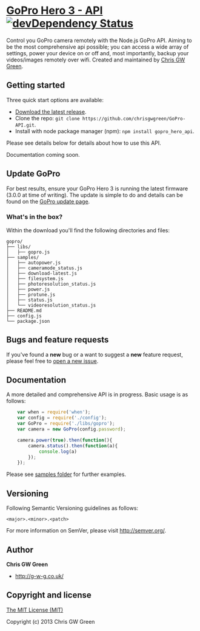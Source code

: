 # [GoPro Hero 3 - API](http://g-w-g.co.uk) [![devDependency Status](https://david-dm.org/chrisgwgreen/GoPro-API.png)](https://david-dm.org/chrisgwgreen/GoPro-API)

Control you GoPro camera remotely with the Node.js GoPro API. Aiming to be the most comprehensive api possible; you can access a wide array of settings, power your device on or off and, most importantly, backup your videos/images remotely over wifi. Created and maintained by [Chris GW Green](http://g-w-g.co.uk).


## Getting started

Three quick start options are available:

* [Download the latest release](https://github.com/chrisgwgreen/GoPro-API/archive/master.zip).
* Clone the repo: `git clone https://github.com/chrisgwgreen/GoPro-API.git`.
* Install with node package manager (npm): `npm install gopro_hero_api`.

Please see details below for details about how to use this API.

Documentation coming soon.

## Update GoPro

For best results, ensure your GoPro Hero 3 is running the latest firmware (3.0.0 at time of writing). The update is simple to do and details can be found on the [GoPro update page](http://gopro.com/support/product-updates-support).


### What's in the box?

Within the download you'll find the following directories and files:

```
gopro/
├── libs/
│   ├── gopro.js
├── samples/
│   ├── autopower.js
│   ├── cameramode_status.js
│   ├── download-latest.js
│   ├── filesystem.js
│   ├── photoresolution_status.js
│   ├── power.js
│   ├── protune.js
│   ├── status.js
│   └── videoresolution_status.js
├── README.md
├── config.js
└── package.json
```


## Bugs and feature requests

If you've found a **new** bug or a want to suggest a **new** feature request, please feel free to [open a new issue](https://github.com/chrisgwgreen/GoPro-API/issues).

## Documentation

A more detailed and comprehensive API is in progress. Basic usage is as follows: 

```javascript
	var when = require('when');
	var config = require('./config');
	var GoPro = require('./libs/gopro');
	var camera = new GoPro(config.password);

	camera.power(true).then(function(){
		camera.status().then(function(a){
			console.log(a)
		});
	});
```

Please see [samples folder](https://github.com/chrisgwgreen/GoPro-API/tree/master/samples) for further examples.

## Versioning

Following Semantic Versioning guidelines as follows:

`<major>.<minor>.<patch>`

For more information on SemVer, please visit <http://semver.org/>.


## Author

**Chris GW Green**

+ <http://g-w-g.co.uk/>

## Copyright and license

[The MIT License (MIT)](LICENSE)

Copyright (c) 2013 Chris GW Green
